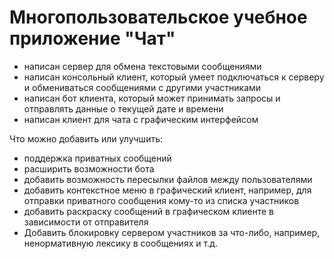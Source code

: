 # Многопользовательское учебное приложение "Чат"

- написан сервер для обмена текстовыми сообщениями
- написан консольный клиент, который умеет подключаться к серверу и обмениваться сообщениями с другими участниками
- написан бот клиента, который может принимать запросы и отправлять данные о текущей дате и времени
- написан клиент для чата с графическим интерфейсом

Что можно добавить или улучшить:
- поддержка приватных сообщений
- расширить возможности бота
- добавить возможность пересылки файлов между пользователями
- добавить контекстное меню в графический клиент, например, для отправки приватного сообщения кому-то из списка участников
- добавить раскраску сообщений в графическом клиенте в зависимости от отправителя
- Добавить блокировку сервером участников за что-либо, например, ненормативную лексику в сообщениях и т.д.
